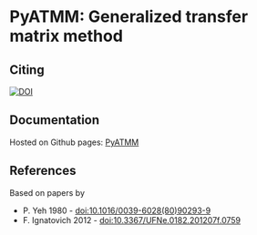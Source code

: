 # PyATMM: Generalized transfer matrix method
## Citing
[![DOI](https://zenodo.org/badge/44310723.svg)](https://zenodo.org/badge/latestdoi/44310723)

## Documentation
Hosted on Github pages: [PyATMM](https://kitchenknif.github.io/PyATMM)

## References
Based on papers by
- P. Yeh 1980 - [doi:10.1016/0039-6028(80)90293-9](https://dx.doi.org/10.1016/0039-6028%2880%2990293-9)
- F. Ignatovich 2012 - [doi:10.3367/UFNe.0182.201207f.0759](https://dx.doi.org/10.3367/UFNe.0182.201207f.0759)

